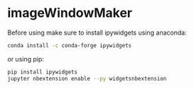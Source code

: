 # imageWindowMaker

Before using make sure to install ipywidgets using anaconda:

```bash
conda install -c conda-forge ipywidgets
```

or using pip:

```bash
pip install ipywidgets
jupyter nbextension enable --py widgetsnbextension
```
